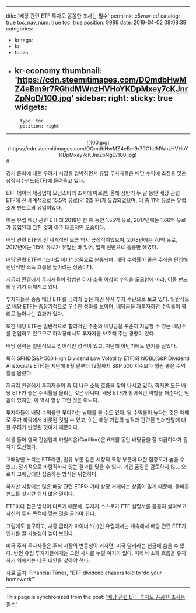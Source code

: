 
---
title: '배당 관련 ETF 투자도 꼼꼼한 조사는 필수'
permlink: c5wuv-etf
catalog: true
toc_nav_num: true
toc: true
position: 9999
date: 2019-04-02 08:08:39
categories:
- kr
tags:
- kr
- tooza
- kr-economy
thumbnail: 'https://cdn.steemitimages.com/DQmdbHwMZ4eBm9r7RGhdMWnzHVHoYKDpMxey7cKJnrZpNgD/100.jpg'
sidebar:
    right:
        sticky: true
widgets:
    -
        type: toc
        position: right
---


<center>
![100.jpg](https://cdn.steemitimages.com/DQmdbHwMZ4eBm9r7RGhdMWnzHVHoYKDpMxey7cKJnrZpNgD/100.jpg)
</center>
#

경기 둔화에 대한 우려가 시장을 압박하면서 유럽 투자자들은 배당 수익에 초점을 맞춘 상장지수펀드(ETF)에 몰려들고 있다. 

 

ETF 데이터 제공업체 모닝스타의 조사에 따르면, 올해 상반기 두 달 동안 배당 관련 ETF에 전 세계적으로 15.5억 유로(약 2조 원)가 유입되었으며, 이 중 11억 유로는 유럽 소재 펀드로의 유입이었다.

 

이는 유럽 배당 관련 ETF에 2018년 한 해 동안 1.55억 유로, 2017년에는 1.66억 유로가 유입된데 그친 것과 아주 대조적인 모습이다.

 

배당 관련 ETF의 전 세계적인 모습 역시 긍정적이었으며, 2018년에는 70억 유로, 2017년에는 115억 유로가 유입된 바 있어, 업계 전반으로 훌륭한 해였다.

 

배당 관련 ETF는 "스마트 베타" 상품으로 분류되며, 배당 수익률이 좋은 주식을 편입해 전반적인 소득 흐름을 높이려는 상품이다. 

 

저금리 환경에서 투자자들이 평범한 이자 소득 이상의 수익을 도모함에 따라, 이들 펀드의 인기가 더해지고 있다.

 

투자자들은 종종 배당 ETF를 금리가 높은 채권 유사 투자 수단으로 보고 있다. 일반적으로 배당 ETF는 중장기적으로 우수한 성과를 보이며, 배당금을 재투자하면 수익률이 복리로 늘어나는 효과가 있다. 

 

또한 배당 ETF는 일반적으로 합리적인 수준의 배당금을 꾸준히 지급할 수 있는 배당주를 편입하고 있으므로 하락장에서도 투자자를 보호해 주는 경향이 있다. 

 

배당 전략은 일반적으로 방어적인 성격이 있고, 지난해 하반기에도 인기를 끌었다.

 

특히 SPHD(S&P 500 High Dividend Low Volatility ETF)와 NOBL(S&P Dividend Aristocrats ETF)는 지난해 8월 말부터 12월까지 S&P 500 지수보다 훨씬 좋은 수익률을 올렸다. 

 

저금리 환경에서 투자자들이 좀 더 나은 소득 흐름을 찾아 나서고 있다. 하지만 모든 배당 ETF가 좋은 수익률을 올리는 것은 아니다. 배당 ETF가 방어적인 역할을 해준다는 믿음이 있지만, 이 역시 항상 그런 것은 아니다.

 

투자자들이 배당 수익률만 쫓다가는 낭패를 볼 수도 있다. 당 수익률이 높다는 것은 때때로 주가 하락에서 비롯된 것일 수 있고, 이는 해당 기업의 실적과 관련된 펀더멘탈에 대한 우려가 반영된 것이기 때문이다. 

 

예를 들어 영국 건설업체 카릴리온(Carillion)은 6개월 동안 배당금을 잘 지급하다가 갑자기 도산했다. 

 

고배당만 노리는 ETF라면, 원유 부문 같은 시장의 특정 부문에 대한 집중도가 높을 수 있고, 장기적으로 바람직하지 않는 결과를 맞을 수 있다. 기업 품질은 검토하지 않고 오로지 고배당에만 집중하는 방식은 위험하다. 

 

하지만 시장에는 많은 배당 관련 ETF와 기타 상장 거래되는 상품이 많기 때문에, 올바른 펀드를 찾기란 쉽지 않은 일이다. 

 

ETF마다 접근 방식이 다르기 때문에, 투자자 스스로가 ETF 설명서를 꼼꼼히 살펴보고 자신의 투자 목적에 맞는 것을 골라야 한다. 

 

그럼에도 불구하고, 시중 금리가 마이너스(-)인 유럽에서는 계속해서 배당 관련 ETF가 인기를 끌 가능성이 높아 보인다. 

 

미국 주식 투자자들은 주식 시장의 변동성이 커지면, 미국 달러라는 현금에 숨을 수 있다. 반면 유럽 투자자들에게는 그런 사치를 누릴 여지가 없다. 따라서 소득 흐름을 유지하기 위해서는 다른 대안을 찾아야 한다.

 

자료 출처: Financial Times, "ETF dividend chasers told to ‘do your homework’"

- - -

This page is synchronized from the post: ['배당 관련 ETF 투자도 꼼꼼한 조사는 필수'](https://steemit.com/@pius.pius/c5wuv-etf)
